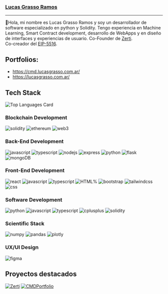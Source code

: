 ### [Lucas Grasso Ramos](https://lucasgrasso.com.ar/)
---

👋Hola, mi nombre es Lucas Grasso Ramos y soy un desarrollador de software especializado en python y Solidity. Tengo experiencia en Machine Learning, Smart Contract development, desarrollo de WebApps y en diseño de interfaces y experiencias de usuario. Co-Founder de [Zerti](https://zerti.com.ar/).  
Co-creador del [EIP-5516](https://eips.ethereum.org/EIPS/eip-5516).

## Portfolios:
* https://cmd.lucasgrasso.com.ar/
* https://lucasgrasso.com.ar/

## Tech Stack
![Top Languages Card](https://github-readme-stats.vercel.app/api/top-langs/?username=LucasGrasso&layout=compact&theme=dark)

### Blockchain Development
![solidity](https://img.shields.io/badge/Solidity-363636?style=for-the-badge&logo=solidity&logoColor=white)
![ethereum](https://img.shields.io/badge/Ethereum-3C3C3D?style=for-the-badge&logo=ethereum&logoColor=white)
![web3](https://img.shields.io/badge/Web_3-F16822?style=for-the-badge&logo=web3.js&logoColor=white)

### Back-End Development

![javascript](https://img.shields.io/badge/JavaScript-323330?style=for-the-badge&logo=javascript&logoColor=F7DF1E)
![typescript](https://img.shields.io/badge/TypeScript-007acc?style=for-the-badge&logo=typescript&logoColor=white)
![nodejs](https://img.shields.io/badge/Node.JS-339933?style=for-the-badge&logo=node.js&logoColor=white)
![express](https://img.shields.io/badge/Express.js-000000?style=for-the-badge&logo=express&logoColor=white)
![python](https://img.shields.io/badge/Python-3776AB?style=for-the-badge&logo=python&logoColor=white)
![flask](https://img.shields.io/badge/Flask-000000?style=for-the-badge&logo=flask&logoColor=white)
![mongoDB](https://img.shields.io/badge/MongoDB-3FA037?style=for-the-badge&logo=mongodb&logoColor=white)

### Front-End Development
![react](https://img.shields.io/badge/React.js-61DBFB?style=for-the-badge&logo=react&logoColor=black)
![javascript](https://img.shields.io/badge/JavaScript-323330?style=for-the-badge&logo=javascript&logoColor=F7DF1E)
![typescript](https://img.shields.io/badge/TypeScript-007acc?style=for-the-badge&logo=typescript&logoColor=white)
![HTML%](https://img.shields.io/badge/HTML-f06529?style=for-the-badge&logo=HTML5&logoColor=white)
![bootstrap](https://img.shields.io/badge/Bootstrap-563D7C?style=for-the-badge&logo=bootstrap&logoColor=white)
![tailwindcss](https://img.shields.io/badge/TailwindCss-06B6D4?style=for-the-badge&logo=tailwindcss&logoColor=white)
![css](https://img.shields.io/badge/CSS-1572B6?style=for-the-badge&logo=css3&logoColor=white)

### Software Development
![python](https://img.shields.io/badge/Python-3776AB?style=for-the-badge&logo=python&logoColor=white)
![javascript](https://img.shields.io/badge/JavaScript-323330?style=for-the-badge&logo=javascript&logoColor=F7DF1E)
![typescript](https://img.shields.io/badge/TypeScript-007acc?style=for-the-badge&logo=typescript&logoColor=white)
![cplusplus](https://img.shields.io/badge/C++-F16822?style=for-the-badge&logo=cplusplus&logoColor=white)
![solidity](https://img.shields.io/badge/Solidity-363636?style=for-the-badge&logo=solidity&logoColor=white)

### Scientific Stack
![numpy](https://img.shields.io/badge/NumPy-00aae4?style=for-the-badge&logo=numpy&logoColor=white)
![pandas](https://img.shields.io/badge/Pandas-9B26B6?style=for-the-badge&logo=pandas&logoColor=white)
![plotly](https://img.shields.io/badge/Plotly-3776AB?style=for-the-badge&logo=plotly&logoColor=white)

### UX/UI Design
![figma](https://img.shields.io/badge/Figma-AA336A?style=for-the-badge&logo=figma&logoColor=white)

## Proyectos destacados
[![Zerti](https://github-readme-stats.vercel.app/api/pin/?username=ZertiApp&repo=Zerti&theme=dark&show_owner=true)](https://github.com/ZertiApp/Zerti)
[![CMDPortfolio](https://github-readme-stats.vercel.app/api/pin/?username=LucasGrasso&repo=CMDPortfolio&theme=dark&show_owner=true)](https://github.com/LucasGrasso/CMDPortfolio)
